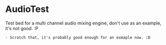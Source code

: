 # AudioTest
Test bed for a multi channel audio mixing engine, don't use as an example, it's not good. :P

	- Scratch that, it's probably good enough for an exmaple now. :D